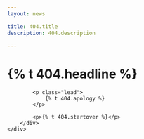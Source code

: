 ```yaml
---
layout: news

title: 404.title
description: 404.description

---  
```

<div class="row" id="pageNotFound">
    <div class="container">
        <div class="col-sm-10 col-sm-offset-1 text-center">
		    <h1>{% t 404.headline %}</h1>

		    <p class="lead">
                {% t 404.apology %}
		    </p>

		    <p>{% t 404.startover %}</p>
		</div>
	</div>
</div>